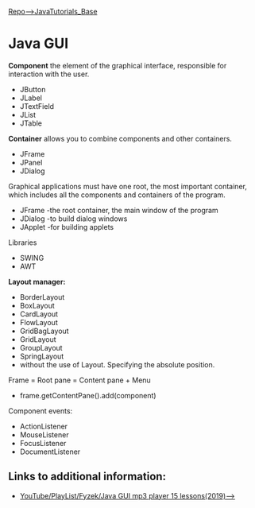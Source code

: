 [Repo-->JavaTutorials_Base](README.md)

# Java GUI

__Component__ the element of the graphical interface, responsible for interaction with the user.
+ JButton
+ JLabel
+ JTextField
+ JList
+ JTable

__Container__ allows you to combine components and other containers.
+ JFrame
+ JPanel
+ JDialog

Graphical applications must have one root, the most important container, which includes all the components and containers of the program.
+ JFrame -the root container, the main window of the program
+ JDialog -to build dialog windows
+ JApplet -for building applets

Libraries
+ SWING
+ AWT

__Layout manager:__
+ BorderLayout
+ BoxLayout
+ CardLayout
+ FlowLayout
+ GridBagLayout
+ GridLayout
+ GroupLayout
+ SpringLayout
+ without the use of Layout. Specifying the absolute position.

Frame = Root pane = Content pane + Menu
+ frame.getContentPane().add(component)

Component events:
+ ActionListener
+ MouseListener
+ FocusListener
+ DocumentListener

## Links to additional information:
+ [YouTube/PlayList/Fyzek/Java GUI mp3 player 15 lessons(2019)-->](https://www.youtube.com/playlist?list=PLcjxJBwuHOIA6BQODWEhlakEEdU05ceSA)

